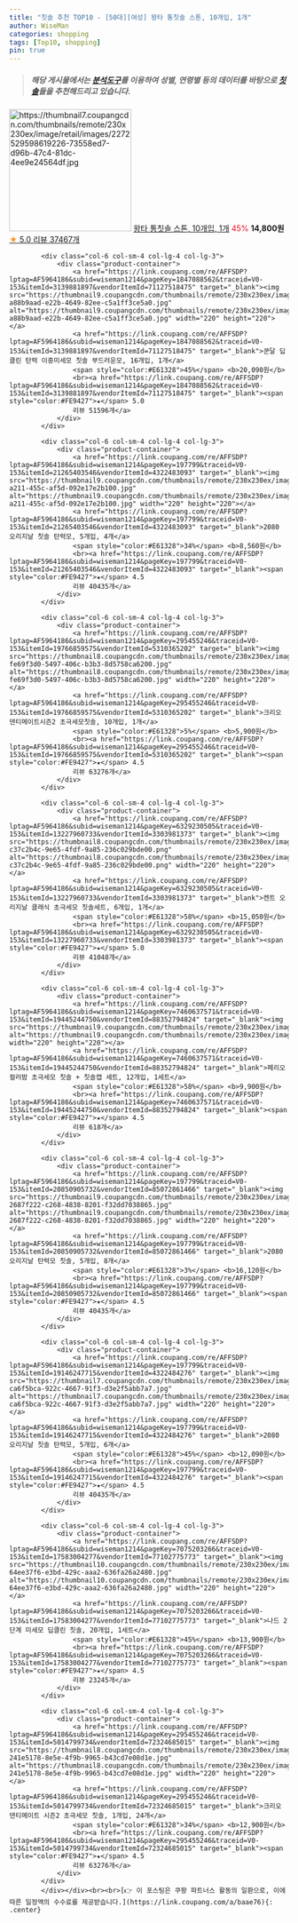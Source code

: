 ```yaml
---
title: "칫솔 추천 TOP10 - [50대][여성] 왕타 통칫솔 스톤, 10개입, 1개"
author: WiseMan
categories: shopping
tags: [Top10, shopping]
pin: true
---
```


> ##### 해당 게시물에서는 [**분석도구**](https://itemscout.io/)를 이용하여 **성별**, **연령별** 등의 데이터를 바탕으로 [**칫솔**](https://link.coupang.com/a/baae76)들을 추천해드리고 있습니다.
<div class="container"><div class="row">
            <div class="col-6 col-sm-4 col-lg-4 col-lg-3">
                <div class="product-container">
                    <a href="https://link.coupang.com/re/AFFSDP?lptag=AF5964186&subid=wiseman1214&pageKey=1786956208&traceid=V0-153&itemId=3042442727&vendorItemId=71030492981" target="_blank"><img src="https://thumbnail7.coupangcdn.com/thumbnails/remote/230x230ex/image/retail/images/2272529598619226-73558ed7-d96b-47c4-81dc-4ee9e24564df.jpg" alt="https://thumbnail7.coupangcdn.com/thumbnails/remote/230x230ex/image/retail/images/2272529598619226-73558ed7-d96b-47c4-81dc-4ee9e24564df.jpg" width="220" height="220"></a>
                    <a href="https://link.coupang.com/re/AFFSDP?lptag=AF5964186&subid=wiseman1214&pageKey=1786956208&traceid=V0-153&itemId=3042442727&vendorItemId=71030492981" target="_blank">왕타 통칫솔 스톤, 10개입, 1개</a>
                    <span style="color:#E61328">45%</span> <b>14,800원</b>
                    <br><a href="https://link.coupang.com/re/AFFSDP?lptag=AF5964186&subid=wiseman1214&pageKey=1786956208&traceid=V0-153&itemId=3042442727&vendorItemId=71030492981" target="_blank"><span style="color:#FE9427">★</span> 5.0
                    리뷰 37467개</a>
                </div>
            </div>
            
            <div class="col-6 col-sm-4 col-lg-4 col-lg-3">
                <div class="product-container">
                    <a href="https://link.coupang.com/re/AFFSDP?lptag=AF5964186&subid=wiseman1214&pageKey=1847088562&traceid=V0-153&itemId=3139881897&vendorItemId=71127518475" target="_blank"><img src="https://thumbnail9.coupangcdn.com/thumbnails/remote/230x230ex/image/retail/images/2885034384503282-a88b9aad-e22b-4649-82ee-c5a1ff3ce5a0.jpg" alt="https://thumbnail9.coupangcdn.com/thumbnails/remote/230x230ex/image/retail/images/2885034384503282-a88b9aad-e22b-4649-82ee-c5a1ff3ce5a0.jpg" width="220" height="220"></a>
                    <a href="https://link.coupang.com/re/AFFSDP?lptag=AF5964186&subid=wiseman1214&pageKey=1847088562&traceid=V0-153&itemId=3139881897&vendorItemId=71127518475" target="_blank">쿤달 딥 클린 탄력 이중미세모 칫솔 부드러운모, 16개입, 1개</a>
                    <span style="color:#E61328">45%</span> <b>20,090원</b>
                    <br><a href="https://link.coupang.com/re/AFFSDP?lptag=AF5964186&subid=wiseman1214&pageKey=1847088562&traceid=V0-153&itemId=3139881897&vendorItemId=71127518475" target="_blank"><span style="color:#FE9427">★</span> 5.0
                    리뷰 51596개</a>
                </div>
            </div>
            
            <div class="col-6 col-sm-4 col-lg-4 col-lg-3">
                <div class="product-container">
                    <a href="https://link.coupang.com/re/AFFSDP?lptag=AF5964186&subid=wiseman1214&pageKey=197799&traceid=V0-153&itemId=21265403546&vendorItemId=4322483093" target="_blank"><img src="https://thumbnail9.coupangcdn.com/thumbnails/remote/230x230ex/image/product/image/vendoritem/2019/05/03/4322483093/66374f02-a211-455c-af5d-092e17e2b100.jpg" alt="https://thumbnail9.coupangcdn.com/thumbnails/remote/230x230ex/image/product/image/vendoritem/2019/05/03/4322483093/66374f02-a211-455c-af5d-092e17e2b100.jpg" width="220" height="220"></a>
                    <a href="https://link.coupang.com/re/AFFSDP?lptag=AF5964186&subid=wiseman1214&pageKey=197799&traceid=V0-153&itemId=21265403546&vendorItemId=4322483093" target="_blank">2080 오리지날 칫솔 탄력모, 5개입, 4개</a>
                    <span style="color:#E61328">34%</span> <b>8,560원</b>
                    <br><a href="https://link.coupang.com/re/AFFSDP?lptag=AF5964186&subid=wiseman1214&pageKey=197799&traceid=V0-153&itemId=21265403546&vendorItemId=4322483093" target="_blank"><span style="color:#FE9427">★</span> 4.5
                    리뷰 40435개</a>
                </div>
            </div>
            
            <div class="col-6 col-sm-4 col-lg-4 col-lg-3">
                <div class="product-container">
                    <a href="https://link.coupang.com/re/AFFSDP?lptag=AF5964186&subid=wiseman1214&pageKey=295455246&traceid=V0-153&itemId=19766859575&vendorItemId=5310365202" target="_blank"><img src="https://thumbnail8.coupangcdn.com/thumbnails/remote/230x230ex/image/retail/images/417219429107474-fe69f3d0-5497-406c-b3b3-8d5758ca6200.jpg" alt="https://thumbnail8.coupangcdn.com/thumbnails/remote/230x230ex/image/retail/images/417219429107474-fe69f3d0-5497-406c-b3b3-8d5758ca6200.jpg" width="220" height="220"></a>
                    <a href="https://link.coupang.com/re/AFFSDP?lptag=AF5964186&subid=wiseman1214&pageKey=295455246&traceid=V0-153&itemId=19766859575&vendorItemId=5310365202" target="_blank">크리오 덴티메이트시즌2 초극세모칫솔, 10개입, 1개</a>
                    <span style="color:#E61328">5%</span> <b>5,900원</b>
                    <br><a href="https://link.coupang.com/re/AFFSDP?lptag=AF5964186&subid=wiseman1214&pageKey=295455246&traceid=V0-153&itemId=19766859575&vendorItemId=5310365202" target="_blank"><span style="color:#FE9427">★</span> 4.5
                    리뷰 63276개</a>
                </div>
            </div>
            
            <div class="col-6 col-sm-4 col-lg-4 col-lg-3">
                <div class="product-container">
                    <a href="https://link.coupang.com/re/AFFSDP?lptag=AF5964186&subid=wiseman1214&pageKey=6329230505&traceid=V0-153&itemId=13227960733&vendorItemId=3303981373" target="_blank"><img src="https://thumbnail8.coupangcdn.com/thumbnails/remote/230x230ex/image/retail/images/8420358983535219-c37c2b4c-9e65-4fdf-9a85-236c029bde00.png" alt="https://thumbnail8.coupangcdn.com/thumbnails/remote/230x230ex/image/retail/images/8420358983535219-c37c2b4c-9e65-4fdf-9a85-236c029bde00.png" width="220" height="220"></a>
                    <a href="https://link.coupang.com/re/AFFSDP?lptag=AF5964186&subid=wiseman1214&pageKey=6329230505&traceid=V0-153&itemId=13227960733&vendorItemId=3303981373" target="_blank">켄트 오리지날 클래식 초극세모 칫솔세트, 6개입, 1개</a>
                    <span style="color:#E61328">58%</span> <b>15,050원</b>
                    <br><a href="https://link.coupang.com/re/AFFSDP?lptag=AF5964186&subid=wiseman1214&pageKey=6329230505&traceid=V0-153&itemId=13227960733&vendorItemId=3303981373" target="_blank"><span style="color:#FE9427">★</span> 5.0
                    리뷰 41048개</a>
                </div>
            </div>
            
            <div class="col-6 col-sm-4 col-lg-4 col-lg-3">
                <div class="product-container">
                    <a href="https://link.coupang.com/re/AFFSDP?lptag=AF5964186&subid=wiseman1214&pageKey=7460637571&traceid=V0-153&itemId=19445244750&vendorItemId=88352794824" target="_blank"><img src="https://thumbnail9.coupangcdn.com/thumbnails/remote/230x230ex/image/rs_quotation_api/tbta2p4u/bf4c0ea638ce44f08cc9e460aeba59c2.jpg" alt="https://thumbnail9.coupangcdn.com/thumbnails/remote/230x230ex/image/rs_quotation_api/tbta2p4u/bf4c0ea638ce44f08cc9e460aeba59c2.jpg" width="220" height="220"></a>
                    <a href="https://link.coupang.com/re/AFFSDP?lptag=AF5964186&subid=wiseman1214&pageKey=7460637571&traceid=V0-153&itemId=19445244750&vendorItemId=88352794824" target="_blank">페리오 컬러밤 초극세모 칫솔 + 칫솔캡 세트, 12개입, 1세트</a>
                    <span style="color:#E61328">58%</span> <b>9,900원</b>
                    <br><a href="https://link.coupang.com/re/AFFSDP?lptag=AF5964186&subid=wiseman1214&pageKey=7460637571&traceid=V0-153&itemId=19445244750&vendorItemId=88352794824" target="_blank"><span style="color:#FE9427">★</span> 4.5
                    리뷰 618개</a>
                </div>
            </div>
            
            <div class="col-6 col-sm-4 col-lg-4 col-lg-3">
                <div class="product-container">
                    <a href="https://link.coupang.com/re/AFFSDP?lptag=AF5964186&subid=wiseman1214&pageKey=197799&traceid=V0-153&itemId=20850905732&vendorItemId=85072861466" target="_blank"><img src="https://thumbnail9.coupangcdn.com/thumbnails/remote/230x230ex/image/retail/images/949666943019156-2687f222-c268-4838-8201-f32dd7038865.jpg" alt="https://thumbnail9.coupangcdn.com/thumbnails/remote/230x230ex/image/retail/images/949666943019156-2687f222-c268-4838-8201-f32dd7038865.jpg" width="220" height="220"></a>
                    <a href="https://link.coupang.com/re/AFFSDP?lptag=AF5964186&subid=wiseman1214&pageKey=197799&traceid=V0-153&itemId=20850905732&vendorItemId=85072861466" target="_blank">2080 오리지날 탄력모 칫솔, 5개입, 8개</a>
                    <span style="color:#E61328">3%</span> <b>16,120원</b>
                    <br><a href="https://link.coupang.com/re/AFFSDP?lptag=AF5964186&subid=wiseman1214&pageKey=197799&traceid=V0-153&itemId=20850905732&vendorItemId=85072861466" target="_blank"><span style="color:#FE9427">★</span> 4.5
                    리뷰 40435개</a>
                </div>
            </div>
            
            <div class="col-6 col-sm-4 col-lg-4 col-lg-3">
                <div class="product-container">
                    <a href="https://link.coupang.com/re/AFFSDP?lptag=AF5964186&subid=wiseman1214&pageKey=197799&traceid=V0-153&itemId=19146247715&vendorItemId=4322484276" target="_blank"><img src="https://thumbnail7.coupangcdn.com/thumbnails/remote/230x230ex/image/retail/images/3503928939752259-ca6f5bca-922c-4667-91f3-d3e2f5abb7a7.jpg" alt="https://thumbnail7.coupangcdn.com/thumbnails/remote/230x230ex/image/retail/images/3503928939752259-ca6f5bca-922c-4667-91f3-d3e2f5abb7a7.jpg" width="220" height="220"></a>
                    <a href="https://link.coupang.com/re/AFFSDP?lptag=AF5964186&subid=wiseman1214&pageKey=197799&traceid=V0-153&itemId=19146247715&vendorItemId=4322484276" target="_blank">2080 오리지날 칫솔 탄력모, 5개입, 6개</a>
                    <span style="color:#E61328">45%</span> <b>12,090원</b>
                    <br><a href="https://link.coupang.com/re/AFFSDP?lptag=AF5964186&subid=wiseman1214&pageKey=197799&traceid=V0-153&itemId=19146247715&vendorItemId=4322484276" target="_blank"><span style="color:#FE9427">★</span> 4.5
                    리뷰 40435개</a>
                </div>
            </div>
            
            <div class="col-6 col-sm-4 col-lg-4 col-lg-3">
                <div class="product-container">
                    <a href="https://link.coupang.com/re/AFFSDP?lptag=AF5964186&subid=wiseman1214&pageKey=7075203266&traceid=V0-153&itemId=17583004277&vendorItemId=77102775773" target="_blank"><img src="https://thumbnail10.coupangcdn.com/thumbnails/remote/230x230ex/image/retail/images/825189059270937-64ee37f6-e3bd-429c-aaa2-636fa26a2480.jpg" alt="https://thumbnail10.coupangcdn.com/thumbnails/remote/230x230ex/image/retail/images/825189059270937-64ee37f6-e3bd-429c-aaa2-636fa26a2480.jpg" width="220" height="220"></a>
                    <a href="https://link.coupang.com/re/AFFSDP?lptag=AF5964186&subid=wiseman1214&pageKey=7075203266&traceid=V0-153&itemId=17583004277&vendorItemId=77102775773" target="_blank">나드 2단계 미세모 딥클린 칫솔, 20개입, 1세트</a>
                    <span style="color:#E61328">45%</span> <b>13,900원</b>
                    <br><a href="https://link.coupang.com/re/AFFSDP?lptag=AF5964186&subid=wiseman1214&pageKey=7075203266&traceid=V0-153&itemId=17583004277&vendorItemId=77102775773" target="_blank"><span style="color:#FE9427">★</span> 4.5
                    리뷰 23245개</a>
                </div>
            </div>
            
            <div class="col-6 col-sm-4 col-lg-4 col-lg-3">
                <div class="product-container">
                    <a href="https://link.coupang.com/re/AFFSDP?lptag=AF5964186&subid=wiseman1214&pageKey=295455246&traceid=V0-153&itemId=5014799734&vendorItemId=72324685015" target="_blank"><img src="https://thumbnail8.coupangcdn.com/thumbnails/remote/230x230ex/image/retail/images/565383809267016-241e5178-8e5e-4f9b-9965-b43cd7e08d1e.jpg" alt="https://thumbnail8.coupangcdn.com/thumbnails/remote/230x230ex/image/retail/images/565383809267016-241e5178-8e5e-4f9b-9965-b43cd7e08d1e.jpg" width="220" height="220"></a>
                    <a href="https://link.coupang.com/re/AFFSDP?lptag=AF5964186&subid=wiseman1214&pageKey=295455246&traceid=V0-153&itemId=5014799734&vendorItemId=72324685015" target="_blank">크리오 덴티메이트 시즌2 초극세모 칫솔, 1개입, 24개</a>
                    <span style="color:#E61328">34%</span> <b>12,900원</b>
                    <br><a href="https://link.coupang.com/re/AFFSDP?lptag=AF5964186&subid=wiseman1214&pageKey=295455246&traceid=V0-153&itemId=5014799734&vendorItemId=72324685015" target="_blank"><span style="color:#FE9427">★</span> 4.5
                    리뷰 63276개</a>
                </div>
            </div>
            </div></div><br><br>[👉 이 포스팅은 쿠팡 파트너스 활동의 일환으로, 이에 따른 일정액의 수수료를 제공받습니다.](https://link.coupang.com/a/baae76){: .center}